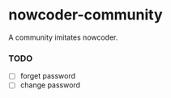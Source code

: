 # nowcoder-community
A community imitates nowcoder.

### TODO
- [ ] forget password
- [ ] change password
